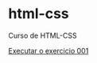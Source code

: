 # html-css
 Curso de HTML-CSS 

<a href="https://mateusclever.github.io/html-css/exercicios/ex001/index.html">Executar o exercicio 001<a>

